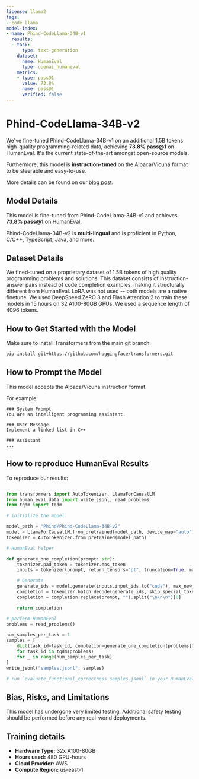 ```yaml
---
license: llama2
tags:
- code llama
model-index:
- name: Phind-CodeLlama-34B-v1
  results:
  - task:
      type: text-generation
    dataset:
      name: HumanEval
      type: openai_humaneval
    metrics:
    - type: pass@1
      value: 73.8%
      name: pass@1
      verified: false
---
```


# **Phind-CodeLlama-34B-v2**
We've fine-tuned Phind-CodeLlama-34B-v1 on an additional 1.5B tokens high-quality programming-related data, achieving **73.8% pass@1** on HumanEval. It's the current state-of-the-art amongst open-source models.

Furthermore, this model is **instruction-tuned** on the Alpaca/Vicuna format to be steerable and easy-to-use.

More details can be found on our [blog post](https://www.phind.com/blog/code-llama-beats-gpt4).

## Model Details
This model is fine-tuned from Phind-CodeLlama-34B-v1 and achieves **73.8% pass@1** on HumanEval.

Phind-CodeLlama-34B-v2 is **multi-lingual** and is proficient in Python, C/C++, TypeScript, Java, and more.

## Dataset Details
We fined-tuned on a proprietary dataset of 1.5B tokens of high quality programming problems and solutions. This dataset consists of instruction-answer pairs instead of code completion examples, making it structurally different from HumanEval. LoRA was not used -- both models are a native finetune. We used DeepSpeed ZeRO 3 and Flash Attention 2 to train these models in 15 hours on 32 A100-80GB GPUs. We used a sequence length of 4096 tokens.

## How to Get Started with the Model

Make sure to install Transformers from the main git branch:

```bash
pip install git+https://github.com/huggingface/transformers.git
```

## How to Prompt the Model
This model accepts the Alpaca/Vicuna instruction format.

For example: 

```
### System Prompt
You are an intelligent programming assistant.

### User Message
Implement a linked list in C++

### Assistant
...
```

## How to reproduce HumanEval Results

To reproduce our results:

```python

from transformers import AutoTokenizer, LlamaForCausalLM
from human_eval.data import write_jsonl, read_problems
from tqdm import tqdm

# initialize the model

model_path = "Phind/Phind-CodeLlama-34B-v2"
model = LlamaForCausalLM.from_pretrained(model_path, device_map="auto")
tokenizer = AutoTokenizer.from_pretrained(model_path)

# HumanEval helper

def generate_one_completion(prompt: str):
    tokenizer.pad_token = tokenizer.eos_token
    inputs = tokenizer(prompt, return_tensors="pt", truncation=True, max_length=4096)

    # Generate
    generate_ids = model.generate(inputs.input_ids.to("cuda"), max_new_tokens=384, do_sample=True, top_p=0.75, top_k=40, temperature=0.1)
    completion = tokenizer.batch_decode(generate_ids, skip_special_tokens=True, clean_up_tokenization_spaces=False)[0]
    completion = completion.replace(prompt, "").split("\n\n\n")[0]

    return completion

# perform HumanEval
problems = read_problems()

num_samples_per_task = 1
samples = [
    dict(task_id=task_id, completion=generate_one_completion(problems[task_id]["prompt"]))
    for task_id in tqdm(problems)
    for _ in range(num_samples_per_task)
]
write_jsonl("samples.jsonl", samples)

# run `evaluate_functional_correctness samples.jsonl` in your HumanEval code sandbox
```

## Bias, Risks, and Limitations

<!-- This section is meant to convey both technical and sociotechnical limitations. -->
This model has undergone very limited testing. Additional safety testing should be performed before any real-world deployments.


## Training details

<!-- Total emissions (in grams of CO2eq) and additional considerations, such as electricity usage, go here. Edit the suggested text below accordingly -->

- **Hardware Type:** 32x A100-80GB
- **Hours used:** 480 GPU-hours
- **Cloud Provider:** AWS
- **Compute Region:** us-east-1
